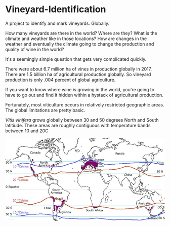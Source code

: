 # Vineyard-Identification
A project to identify and mark vineyards. Globally.

How many vineyards are there in the world? Where are they? What is the climate 
and weather like in those locations? How are changes in the weather and eventually 
the climate going to change the production and quality of wine in the world?

It's a seemingly simple question that gets very complicated quickly.

There were about 6.7 million ha of vines in production globally in 2017. There are 
1.5 billion ha of agricultural production globally. So vineyard production is only 
.004 percent of global agriculture.

If you want to know where wine is growing in the world, you're going to have to go 
out and find it hidden within a hystack of agricultural production.

Fortunately, most viticulture occurs in relatively restricted geographic areas. 
The global limitations are pretty basic.

<i>Vitis vinifera</i> grows globally between 30 and 50 degrees North and South 
latitiude. These areas are roughly contiguous with temperature bands between 
10 and 20C

<img src= ./images/30-50.jpg>




